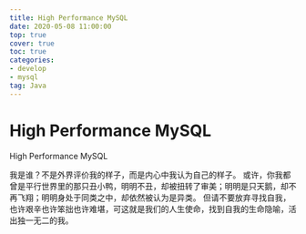 ```yaml
---
title: High Performance MySQL
date: 2020-05-08 11:00:00
top: true
cover: true
toc: true
categories:
- develop
- mysql
tag: Java
---
```


# High Performance MySQL

High Performance MySQL

我是谁？不是外界评价我的样子，而是内心中我认为自己的样子。
或许，你我都曾是平行世界里的那只丑小鸭，明明不丑，却被扭转了审美；明明是只天鹅，却不再飞翔；明明身处于同类之中，却依然被认为是异类。
但请不要放弃寻找自我，也许艰辛也许笨拙也许难堪，可这就是我们的人生使命，找到自我的生命隐喻，活出独一无二的我。